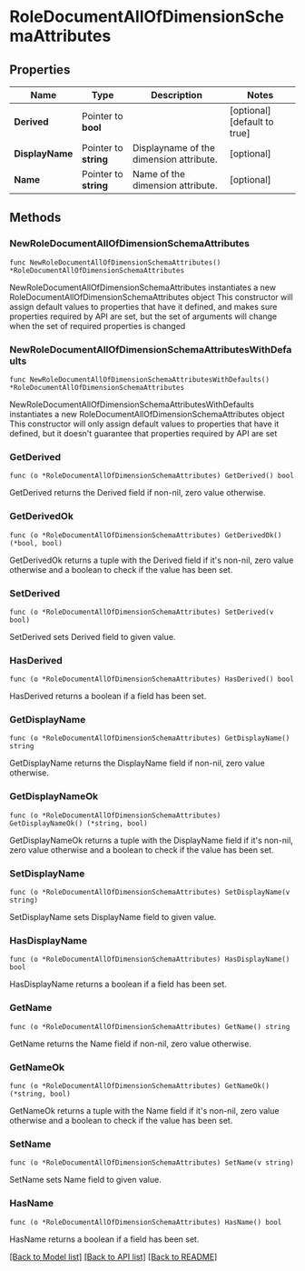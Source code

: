 # RoleDocumentAllOfDimensionSchemaAttributes

## Properties

Name | Type | Description | Notes
------------ | ------------- | ------------- | -------------
**Derived** | Pointer to **bool** |  | [optional] [default to true]
**DisplayName** | Pointer to **string** | Displayname of the dimension attribute. | [optional] 
**Name** | Pointer to **string** | Name of the dimension attribute. | [optional] 

## Methods

### NewRoleDocumentAllOfDimensionSchemaAttributes

`func NewRoleDocumentAllOfDimensionSchemaAttributes() *RoleDocumentAllOfDimensionSchemaAttributes`

NewRoleDocumentAllOfDimensionSchemaAttributes instantiates a new RoleDocumentAllOfDimensionSchemaAttributes object
This constructor will assign default values to properties that have it defined,
and makes sure properties required by API are set, but the set of arguments
will change when the set of required properties is changed

### NewRoleDocumentAllOfDimensionSchemaAttributesWithDefaults

`func NewRoleDocumentAllOfDimensionSchemaAttributesWithDefaults() *RoleDocumentAllOfDimensionSchemaAttributes`

NewRoleDocumentAllOfDimensionSchemaAttributesWithDefaults instantiates a new RoleDocumentAllOfDimensionSchemaAttributes object
This constructor will only assign default values to properties that have it defined,
but it doesn't guarantee that properties required by API are set

### GetDerived

`func (o *RoleDocumentAllOfDimensionSchemaAttributes) GetDerived() bool`

GetDerived returns the Derived field if non-nil, zero value otherwise.

### GetDerivedOk

`func (o *RoleDocumentAllOfDimensionSchemaAttributes) GetDerivedOk() (*bool, bool)`

GetDerivedOk returns a tuple with the Derived field if it's non-nil, zero value otherwise
and a boolean to check if the value has been set.

### SetDerived

`func (o *RoleDocumentAllOfDimensionSchemaAttributes) SetDerived(v bool)`

SetDerived sets Derived field to given value.

### HasDerived

`func (o *RoleDocumentAllOfDimensionSchemaAttributes) HasDerived() bool`

HasDerived returns a boolean if a field has been set.

### GetDisplayName

`func (o *RoleDocumentAllOfDimensionSchemaAttributes) GetDisplayName() string`

GetDisplayName returns the DisplayName field if non-nil, zero value otherwise.

### GetDisplayNameOk

`func (o *RoleDocumentAllOfDimensionSchemaAttributes) GetDisplayNameOk() (*string, bool)`

GetDisplayNameOk returns a tuple with the DisplayName field if it's non-nil, zero value otherwise
and a boolean to check if the value has been set.

### SetDisplayName

`func (o *RoleDocumentAllOfDimensionSchemaAttributes) SetDisplayName(v string)`

SetDisplayName sets DisplayName field to given value.

### HasDisplayName

`func (o *RoleDocumentAllOfDimensionSchemaAttributes) HasDisplayName() bool`

HasDisplayName returns a boolean if a field has been set.

### GetName

`func (o *RoleDocumentAllOfDimensionSchemaAttributes) GetName() string`

GetName returns the Name field if non-nil, zero value otherwise.

### GetNameOk

`func (o *RoleDocumentAllOfDimensionSchemaAttributes) GetNameOk() (*string, bool)`

GetNameOk returns a tuple with the Name field if it's non-nil, zero value otherwise
and a boolean to check if the value has been set.

### SetName

`func (o *RoleDocumentAllOfDimensionSchemaAttributes) SetName(v string)`

SetName sets Name field to given value.

### HasName

`func (o *RoleDocumentAllOfDimensionSchemaAttributes) HasName() bool`

HasName returns a boolean if a field has been set.


[[Back to Model list]](../README.md#documentation-for-models) [[Back to API list]](../README.md#documentation-for-api-endpoints) [[Back to README]](../README.md)


